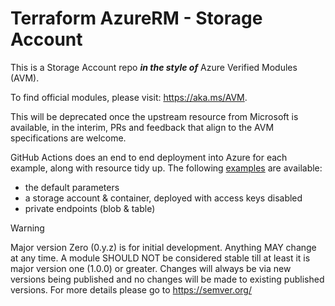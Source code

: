 # Terraform AzureRM - Storage Account

This is a Storage Account repo ***in the style of*** Azure Verified Modules (AVM).

To find official modules, please visit: <https://aka.ms/AVM>.

This will be deprecated once the upstream resource from Microsoft is available, in the interim, PRs and feedback that align to the AVM specifications are welcome.

GitHub Actions does an end to end deployment into Azure for each example, along with resource tidy up.  The following [examples](./examples) are available:

- the default parameters
- a storage account & container, deployed with access keys disabled
- private endpoints (blob & table)

> [!WARNING]
> Major version Zero (0.y.z) is for initial development. Anything MAY change at any time. A module SHOULD NOT be considered stable till at least it is major version one (1.0.0) or greater. Changes will always be via new versions being published and no changes will be made to existing published versions. For more details please go to <https://semver.org/>
